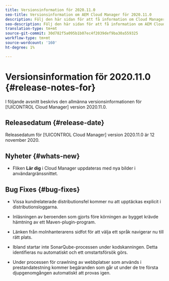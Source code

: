 ```yaml
---
title: Versionsinformation för 2020.11.0
seo-title: Versionsinformation om AEM Cloud Manager för 2020.11.0
description: Följ den här sidan för att få information om Cloud Manager version 2020.11.0
seo-description: Följ den här sidan för att få information om AEM Cloud Manager version 2020.11.0
translation-type: tm+mt
source-git-commit: 30d782f5a095b1b07ec4f2039def9ba30a559325
workflow-type: tm+mt
source-wordcount: '160'
ht-degree: 1%

---
```


# Versionsinformation för 2020.11.0 {#release-notes-for}

I följande avsnitt beskrivs den allmänna versionsinformationen för [!UICONTROL Cloud Manager] version 2020.11.0.

## Releasedatum {#release-date}

Releasedatum för [!UICONTROL Cloud Manager] version 2020.11.0 är 12 november 2020.

## Nyheter {#whats-new}

* Fliken **Lär dig** i Cloud Manager uppdateras med nya bilder i användargränssnittet.

## Bug Fixes {#bug-fixes}

* Vissa kundrelaterade distributionsfel kommer nu att upptäckas explicit i distributionsloggarna.

* Inläsningen av beroenden som gjorts före körningen av bygget krävde hämtning av ett Maven-plugin-program.

* Länken från molnhanterarens sidfot för att välja ett språk navigerar nu till rätt plats.

* Ibland startar inte SonarQube-processen under kodskanningen. Detta identifieras nu automatiskt och ett omstartsförsök görs.

* Under processen för crawlning av webbplatser som används i prestandatestning kommer begäranden som går ut under de tre första djupgenomgången automatiskt att provas igen.